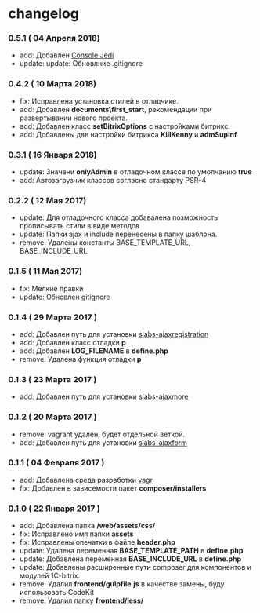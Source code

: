 # changelog

### 0.5.1 ( 04 Апреля 2018)
   - add: Добавлен [Console Jedi](https://github.com/notamedia/console-jedi)
   - update: update: Обновлние .gitignore
   
### 0.4.2 ( 10 Марта 2018)
   - fix: Исправлена установка стилей в отладчике.
   - add: Добавлен **documents\first_start**, рекомендации при развертывании нового проекта.  
   - add: Добавлен класс **setBitrixOptions** с настройками битрикс.
   - add: Добавлены две настройки битрикса **KillKenny** и **admSupInf**

### 0.3.1 ( 16 Января 2018)
   - update: Значени **onlyAdmin** в отладочном классе по умолчанию **true**
   - add: Автозагрузчик классов согласно стандарту PSR-4
    
### 0.2.2 ( 12 Мая 2017)
   - update: Для отладочного класса добавалена позможность прописывать стили в виде методов
   - update: Папки ajax и include перенесены в папку шаблона.
   - remove: Удалены константы BASE_TEMPLATE_URL, BASE_INCLUDE_URL
   
### 0.1.5 ( 11 Мая 2017)
   - fix: Мелкие правки
   - update: Обновлен gitignore
   
### 0.1.4 ( 29 Марта 2017 )
   - add: Добавлен путь для установки [slabs-ajaxregistration](https://github.com/Nathan-Stark/slabs-ajaxregistration)
   - add: Добавлен класс отладки **p**
   - add: Добавлен **LOG_FILENAME** в **define.php**
   - remove: Удалена функция отладки **p**
   
### 0.1.3 ( 23 Марта 2017 )
   - add: Добавлен путь для установки [slabs-ajaxmore](https://github.com/Nathan-Stark/slabs-ajaxmore)

### 0.1.2 ( 20 Марта 2017 )
   - remove: vagrant удален, будет отдельной веткой.
   - add: Добавлен путь для установки [slabs-ajaxform](https://github.com/Nathan-Stark/slabs-ajaxform)
   
### 0.1.1 ( 04 Февраля 2017 )
   - add: Добавлена среда разработки [vagr](https://github.com/Nathan-Stark/vagr)
   - fix: Добавлен в зависемости пакет **composer/installers**

### 0.1.0 ( 22 Января 2017 )   
   - add: Добавлена папка **/web/assets/css/**
   - fix: Исправлено имя папки **assets**
   - fix: Исправлены опечатки в файле **header.php**
   - update: Удалена переменная **BASE_TEMPLATE_PATH** в **define.php**
   - update: Добавлена переменная **BASE_INCLUDE_URL** в **define.php**
   - update: Добавлены расширенные пути composer для компонентов и модулей 1C-bitrix.
   - remove: Удалил **frontend/gulpfile.js** в качестве замены, буду использовать CodeKit
   - remove: Удалил папку **frontend/less/**
